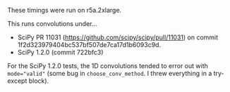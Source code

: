These timings were run on r5a.2xlarge.

This runs convolutions under...

* SciPy PR 11031 (https://github.com/scipy/scipy/pull/11031) on commit
  1f2d323979404bc537bf507de7ca17d1b6093c9d.
* SciPy 1.2.0 (commit 722bfc3)

For the SciPy 1.2.0 tests, the 1D convolutions tended to error out with
`mode="valid"` (some bug in `choose_conv_method`. I threw everything in a
try-except block).
